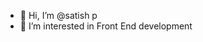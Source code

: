 - 👋 Hi, I’m @satish p
- 👀 I’m interested in Front End development


<!---
satishplksp/satishplksp is a ✨ special ✨ repository because its `README.md` (this file) appears on your GitHub profile.
You can click the Preview link to take a look at your changes.
--->
